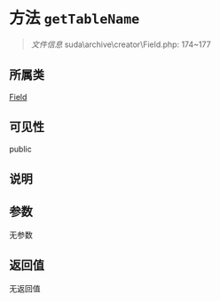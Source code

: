 # 方法 `getTableName`

> *文件信息* suda\archive\creator\Field.php: 174~177

## 所属类 

[Field](../Field.md)

## 可见性

 public 

## 说明



## 参数


无参数


## 返回值

无返回值
